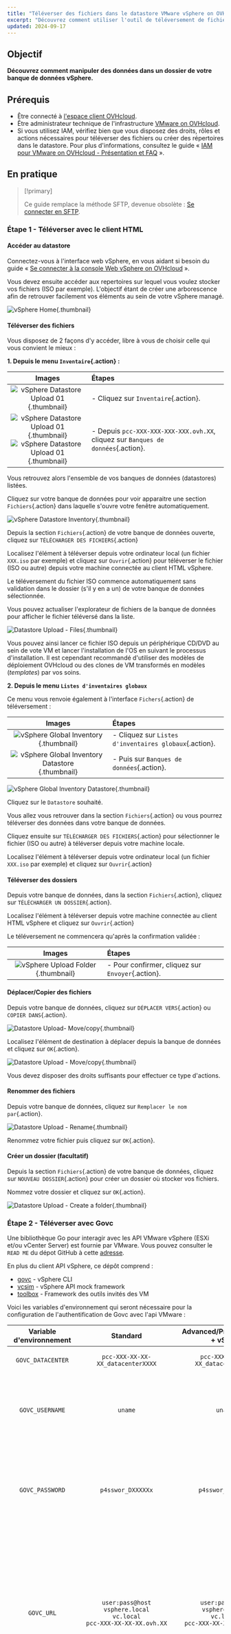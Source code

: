 ```yaml
---
title: "Téléverser des fichiers dans le datastore VMware vSphere on OVHcloud"
excerpt: "Découvrez comment utiliser l'outil de téléversement de fichiers du datastore afin de pouvoir importer des données dans votre environnement VMware vSphere on OVHcloud managé"
updated: 2024-09-17
---
```


## Objectif

**Découvrez comment manipuler des données dans un dossier de votre banque de données vSphere.**

## Prérequis

- Être connecté à [l'espace client OVHcloud](/links/manager).
- Être administrateur technique de l'infrastructure [VMware on OVHcloud](/links/hosted-private-cloud/vmware).
- Si vous utilisez IAM, vérifiez bien que vous disposez des droits, rôles et actions nécessaires pour téléverser des fichiers ou créer des répertoires dans le datastore. Pour plus d'informations, consultez le guide « [IAM pour VMware on OVHcloud - Présentation et FAQ](/pages/hosted_private_cloud/hosted_private_cloud_powered_by_vmware/vmware_iam_getting_started) ».

## En pratique

> [!primary]
> 
> Ce guide remplace la méthode SFTP, devenue obsolète : [Se connecter en SFTP](/pages/hosted_private_cloud/hosted_private_cloud_powered_by_vmware/sftp_connexion).
>

### Étape 1 - Téléverser avec le client HTML

#### Accéder au datastore

Connectez-vous à l'interface web vSphere, en vous aidant si besoin du guide « [Se connecter à la console Web vSphere on OVHcloud](/pages/hosted_private_cloud/hosted_private_cloud_powered_by_vmware/vsphere_interface_connexion) ».

Vous devez ensuite accéder aux repertoires sur lequel vous voulez stocker vos fichiers (ISO par exemple). L'objectif étant de créer une arborescence afin de retrouver facilement vos éléments au sein de votre vSphere managé.

![vSphere Home](images/vsphere_home.png){.thumbnail}

#### Téléverser des fichiers

Vous disposez de 2 façons d'y accéder, libre à vous de choisir celle qui vous convient le mieux :

**1\. Depuis le menu `Inventaire`{.action} :**

|                                        **Images**                                         | **Étapes**                                                                       |
|:-----------------------------------------------------------------------------------------:|:---------------------------------------------------------------------------------|
| ![vSphere Datastore Upload 01](images/datastore_inventory_2.png){.thumbnail}      | - Cliquez sur `Inventaire`{.action}.                                         |
| ![vSphere Datastore Upload 01](images/datastore.png){.thumbnail}<br/> ![vSphere Datastore Upload 01](images/datastore_1.png){.thumbnail}| - Depuis `pcc-XXX-XXX-XXX-XXX.ovh.XX`, cliquez sur `Banques de données`{.action}. |

Vous retrouvez alors l'ensemble de vos banques de données (datastores) listées.

Cliquez sur votre banque de données pour voir apparaitre une section `Fichiers`{.action} dans laquelle s'ouvre votre fenêtre automatiquement.

![vSphere Datastore Inventory](images/inventory_datastore.png){.thumbnail}

Depuis la section `Fichiers`{.action} de votre banque de données ouverte, cliquez sur `TÉLÉCHARGER DES FICHIERS`{.action}

Localisez l'élément à téléverser depuis votre ordinateur local (un fichier `XXX.iso` par exemple) et cliquez sur `Ouvrir`{.action} pour téléverser le fichier (ISO ou autre) depuis votre machine connectée au client HTML vSphere.

Le téléversement du fichier ISO commence automatiquement sans validation dans le dossier (s'il y en a un) de votre banque de données sélectionnée.

Vous pouvez actualiser l'explorateur de fichiers de la banque de données pour afficher le fichier téléversé dans la liste.

![Datastore Upload - Files](images/datastore_4.png){.thumbnail}

Vous pouvez ainsi lancer ce fichier ISO depuis un périphérique CD/DVD au sein de vote VM et lancer l'installation de l'OS en suivant le processus d'installation. Il est cependant recommandé d'utiliser des modèles de déploiement OVHcloud ou des clones de VM transformés en modèles (*templates*) par vos soins.

**2\. Depuis le menu `Listes d'inventaires globaux`**

Ce menu vous renvoie également à l'interface `Fichers`{.action} de téléversement :

|                                        **Images**                                         | **Étapes**                                                |
|:-----------------------------------------------------------------------------------------:|:----------------------------------------------------------|
| ![vSphere Global Inventory](images/global_inventory.png){.thumbnail}      | - Cliquez sur `Listes d'inventaires globaux`{.action}. |
| ![vSphere Global Inventory Datastore](images/global_inventory_datastores.png){.thumbnail} | - Puis sur `Banques de données`{.action}.                  |

![vSphere Global Inventory Datastore](images/global_inventory_datastores_2.png){.thumbnail}

Cliquez sur le `Datastore` souhaité.

Vous allez vous retrouver dans la section `Fichiers`{.action} ou vous pourrez téléverser des données dans votre banque de données.

Cliquez ensuite sur `TÉLÉCHARGER DES FICHIERS`{.action} pour sélectionner le fichier (ISO ou autre) à téléverser depuis votre machine locale.

Localisez l'élément à téléverser depuis votre ordinateur local (un fichier `XXX.iso` par exemple) et cliquez sur `Ouvrir`{.action}

#### Téléverser des dossiers

Depuis votre banque de données, dans la section `Fichiers`{.action}, cliquez sur `TÉLÉCHARGER UN DOSSIER`{.action}.

Localisez l'élément à téléverser depuis votre machine connectée au client HTML vSphere et cliquez sur `Ouvrir`{.action}

Le téléversement ne commencera qu'après la confirmation validée : 

|                                       **Images**                                       | **Étapes**                                       |
|:--------------------------------------------------------------------------------------:|:-------------------------------------------------|
|        ![vSphere Upload Folder](images/datastore_folder_upload.png){.thumbnail}        | - Pour confirmer, cliquez sur `Envoyer`{.action}. |

#### Déplacer/Copier des fichiers

Depuis votre banque de données, cliquez sur `DÉPLACER VERS`{.action} ou `COPIER DANS`{.action}.

![Datastore Upload- Move/copy](images/datastore_4.png){.thumbnail}

Localisez l'élément de destination à déplacer depuis la banque de données et cliquez sur `OK`{.action}.

![Datastore Upload - Move/copy](images/datastore_move.png){.thumbnail}

Vous devez disposer des droits suffisants pour effectuer ce type d'actions.

#### Renommer des fichiers

Depuis votre banque de données, cliquez sur `Remplacer le nom par`{.action}.

![Datastore Upload - Rename](images/datastore_upload_rename.png){.thumbnail}

Renommez votre fichier puis cliquez sur `OK`{.action}.

#### Créer un dossier (facultatif)

Depuis la section `Fichiers`{.action} de votre banque de données, cliquez sur `NOUVEAU DOSSIER`{.action} pour créer un dossier où stocker vos fichiers.

Nommez votre dossier et cliquez sur `OK`{.action}.

![Datastore Upload - Create a folder](images/datastore_4.png){.thumbnail}

### Étape 2 - Téléverser avec Govc

Une bibliothèque Go pour interagir avec les API VMware vSphere (ESXi et/ou vCenter Server) est fournie par VMware. Vous pouvez consulter le `READ ME` du dépot GitHub à cette [adresse](https://github.com/vmware/govmomi?tab=readme-ov-file).

En plus du client API vSphere, ce dépôt comprend :

- [govc](https://github.com/vmware/govmomi/blob/main/govc/README.md) - vSphere CLI
- [vcsim](https://github.com/vmware/govmomi/blob/main/vcsim/README.md) - vSphere API mock framework
- [toolbox](https://github.com/vmware/govmomi/blob/main/toolbox/README.md) - Framework des outils invités des VM

Voici les variables d'environnement qui seront nécessaire pour la configuration de l'authentification de Govc avec l'api VMware :

|      **Variable d'environnement**      |                                   **Standard**                                    |                         **Advanced/Premium (NSX + vSAN)**                         | **Comments**                                                                                                                                                                                                                                                                                                                                                                                                                         | 
|:--------------------------------------:|:---------------------------------------------------------------------------------:|:---------------------------------------------------------------------------------:|:-------------------------------------------------------------------------------------------------------------------------------------------------------------------------------------------------------------------------------------------------------------------------------------------------------------------------------------------------------------------------------------------------------------------------------------|
|           `GOVC_DATACENTER`            |                         `pcc-XXX-XX-XX-XX_datacenterXXXX`                         |                         `pcc-XXX-XX-XX-XX_datacenterXXXX`                         | - Nom du datacenter par défaut au sens VMWare du terme.                                                                                                                                                                                                                                                                                                                                                                              | 
|            `GOVC_USERNAME`             |                                      `uname`                                      |                                      `uname`                                      | - L'utilisateur local de connexion VMware vSphere on OVHcloud. Vous pouvez vous passer de cette variable si vous spécifiez vos identifiants dans la variable `GOVC-URL`.                                                                                                                                                                                                                                                             |
|            `GOVC_PASSWORD`             |                                 `p4sswor_DXXXXXx`                                 |                                 `p4sswor_DXXXXXx`                                 | - Le mot de passe de connexion de l'utilisateur local VMware vSphere on OVHcloud. Vous pouvez vous passer de cette variable si vous spécifiez vos identifiants dans la variable `GOVC-URL`.                                                                                                                                                                                                                                          | 
|               `GOVC_URL`               | `user:pass@host`<br/>`vsphere.local`<br/>`vc.local`<br/>`pcc-XXX-XX-XX-XX.ovh.XX` | `user:pass@host`<br/>`vsphere.local`<br/>`vc.local`<br/>`pcc-XXX-XX-XX-XX.ovh.XX` | - L'IP ou hostname de l'hôte VMware vsphere on OVHcloud. Vous pouvez spécifier aussi l'identifiant utilisateur et le mot de passe, tel que `user:pass@host`. Et vous passer des variables `GOVC_USERNAME/PASSWORD`. Attention, le `host` definit bien l'IP de vos ESX et non le `pcc-XXX-XXX-XXX-XXX`. Si vous utilisez govc au sein d'une VM de votre environnement vous pouvez ajouter en `host` : `vsphere.local` ou `vc.local`. |
|            `GOVC_DATASTORE`            |                           `ssd-XXXXXX`<br/>`nfs-XXXXXX`                           |                 `ssd-XXXXXX`<br/>`nfs-XXXXXX`<br/>`vsanDatastore`                 | - Le Datastore utilisé par défaut au sens VMWare du terme.                                                                                                                                                                                                                                                                                                                                                                           |
|             `GOVC_NETWORK`             |                                  `172.XX.XX.XX`                                   |                                  `172.XX.XX.XX`                                   | - Le Network par défaut au sens VMWare du terme. Vous pouvez les retrouver dans votre inventaire global `Networks`.                                                                                                                                                                                                                                                                                                                 |
|              `GOVC_HOST`               |                                  `172.XX.XX.XX`                                   |                                  `172.XX.XX.XX`                                   | - L'hôte par défaut au sens VMWare du terme. Vous pouvez les retrouver dans votre inventaire global `Hosts`.                                                                                                                                                                                                                                                                                                                        |
|          `GOVC_RESOURCE_POOL`          |                                    `ovhServer`                                    |                                    `ovhServer`                                    | - Le pool de ressource par défaut au sens VMWare du terme. Vous pouvez les retrouver dans votre inventaire global `Ressource Pools`.                                                                                                                                                                                                                                                                                                |
|              `HTTP_PROXY`              |                            `http://XXX.XX.XX.XX:XXXXX`                            |                            `http://XXX.XX.XX.XX:XXXXX`                            | - L'url de votre server proxy sans https.                                                                                                                                                                                                                                                                                                                                                                                            |
|             `HTTPS_PROXY`              |                           `https://XXX.XX.XX.XX:XXXXX`                            |                           `https://XXX.XX.XX.XX:XXXXX`                            | - L'url de votre server proxy avec https.                                                                                                                                                                                                                                                                                                                                                                                            |

> [!tabs]
>
> **Linux**
>>
>> **Installation**
>>
>> Avec le binaire :
>>
>> Vous pouvez télécharger le binaire depuis les assets du dépôt officiel GitHub VMware : <https://github.com/vmware/govmomi/releases>
>>
>> Le Curl ci-dessous choisit automatiquement la bonne version nécessaire pour votre système d'exploitation (`uname`) et télécharge le binaire en version compressée `tar.gz`.
>>
>> Vous devez avoir accès à internet pour pouvoir le télécharger sinon le curl ne fonctionnera pas. Si vous ne disposez pas de `curl`, `tar` et `uname`, installez-les avant de lancer la commande en lançant cette commande :
>>
>> Selon le système d'exploitation : `Ubuntu/debian -> apt`, `Redhat/Centos -> yum/dnf`.
>>
>> Choisissez l'installateur que vous voulez.
>>
>> ```bash
>> sudo apt/dnf/yum install curl tar uname -y
>> ```
>>
>> Veillez à bien télécharger l'asset `Govc` qui dispose de la bonne version du système d'exploitation que vous utilisez (Windows/Linux, Debian/Freebsd, x64_86/arm, arm/arm64,  etc.).
>>
>>
>> ```bash
>> # extract govc binary to /usr/local/bin
>> # note: the "tar" command must run with root permissions
>> curl -L -o - "https://github.com/vmware/govmomi/releases/latest/download/govc_$(uname -s)_$(uname -m).tar.gz" | tar -C /usr/local/bin -xvzf - govc
>> ```
>>
>> Vérifiez également bien la somme du hash téléchargé.
>> 
>> ```bash
>> wget https://github.com/vmware/govmomi/releases/download/v0.43.0/checksums.txt
>> sha256sum govc_xxxx.tar.gz > checksums_govc_XX.txt
>> sha256sum -c checksums_govc_XX.txt 2>&1 | grep OK
>> cat checksums.txt
>> ```
>>
>> **Remarque** : Vous devez être root pour exécuter `tar` ou avoir les droits `sudo` suffisants. En fonction des droits de l'utilisateur utilisé sur votre système d'exploitation, vous devez aussi ajouter les droits d'exécution sur le binaire Govc par exemple.
>>
>> Avec go install :
>>
>> ```bash
>> go install github.com/vmware/govmomi/govc@latest
>> ```
>>
>> Avec Docker :
>>
>> Une image Docker peut être un bon moyen d'exécuter le binaire Govc de manière versionnée et isolée.
>>
>> [L'image Docker officielle VMware](https://hub.docker.com/r/vmware/govc) `govc` est construite depuis ce [Dockerfile](https://github.com/vmware/govmomi/blob/main/Dockerfile.govc).
>>
>> Exemple d'exécution de l'image Docker govc avec les variables d'environnement (voir les concepts dans la suite de la documentation) : 
>>
>> ```bash
>> docker run -e GOVC_USERNAME=XXXXX -e GOVC_PASSWORD=XXXXX -e GOVC_URL=https://pcc-XX-XX-XX-XX.ovh.de --rm -it vmware/govc /govc ls
>> or
>> docker run -e GOVC_URL=user:pass@host --rm -it vmware/govc /govc ls 
>> ```
>>
>> Pour les installations alternatives, consultez le dépôt GitHub `Govc` VMware officiel à [cette url](https://github.com/vmware/govmomi/blob/main/govc/README.md).
>>
>> **Configuration/Authentification**
>>
>> Le programme vous fournit un vaste choix d’arguments pour définir les conditions d’accès à l’API (par exemple son URL, l’utilisateur/mot de passe etc.). Mais nous vous conseillons d’utiliser des variables d’environnements pour gérer plus efficacement vos clusters, surtout si vous êtes amené à vous connecter à plusieurs APIs. Nous vous conseillons aussi de les placer dans un fichier pour une réutilisation ultérieure, lors d’une autre session par exemple.
>>
>> Voici un exemple de configuration pour un OS Linux. N'oubliez pas de créer votre fichier `govc.env` à la racine du dossier sur lequel vous lancez le binaire.
>>
>> ```bash
>> # govc.env
>> export GOVC_DATACENTER=<Nom du datacenter par défaut au sens VMWare du terme>
>> export GOVC_USERNAME=<Utilisateur local vmware>
>> export GOVC_PASSWORD=<Mot de passe de l'utilisateur local VMware>
>> export GOVC_URL=<IP ou hostname du vsphere>
>> export GOVC_DATASTORE=<Datastore par défaut>
>> 
>> # Si besoin d'utiliser un proxy réseau
>> # export HTTP_PROXY=http://XXX.XX.X.X:XXXXX
>> export HTTPS_PROXY=http://XXX.XX.X.X:XXXXX
>> ```
>>
>> Comme pour tout fichier contenant des variables, il suffit de le sourcer dans un terminal.
>>
>> ```bash
>> source govc.env
>> ```
>>
>> Au lancement de chaque commande, des options peuvent être modifiées à la volée pour surcharger les variables d’environnement, par exemple :
>>
>> ```bash
>> govc datastore.ls -dc=Datacenter2 -ds=Datastore1 -debug=true
>> ```
>>
>> À noter que si vous utilisez la commande debug (le `=true` est optionnel, s’agissant d’un flag Go), un dossier caché `.govmomi/debug` sera créé avec des logs vous permettant de tracer votre problème.
>>
>> **Usage**
>>
>> Nous allons vous exposer ici la commande de téléversement Govc `datastore.upload`.
>> 
>> Tout d’abord, il faut comprendre qu’au sein d’un datacenter les objets sont regroupés au sein d’un même type, sous `VM`, `Network`, `Host` et `Datastore`. Ainsi, il existe une seule méthode pour téléverser des fichiers avec la commande `govc datastore.upload`.
>>
>> ```bash
>> govc datastore.upload image.iso dossier-isos/image.iso
>> ```
>>
>> Téléchargement + Téléversement :
>>
>> Voici un exemple de téléversement d'une image iso avec `govc`. Attention à bien localiser le dossier sur lequel vous voulez importer votre iso, si vous en avez un :
>>
>> Télécharger un ISO avec curl avant de le téléverser à l'aide d'un tuyau (pipe) shell :
>>
>> ```bash
>> curl https://example.com/iso/image.iso | govc datastore.upload - dossier-iso/image.iso
>> ```
>> 
>> Govc dispose d'un grand nombre de commandes afin d'appeler l'API VMware pour gérer vos ressources managées. Nous vous invitons à voir la liste complète dans la documentation officielle.
>>
> **Windows**
>
>> **Installation**
>>
>> Depuis 2017 `Curl` et `bsdtar -> tar` sont installé par défaut, vous pouvez donc exécuter la commande ci-dessous avec `Powershell`, `CMD` ou le prompt que vous préférez.
>>
>> Avec Powershell :
>> 
>> Vous pouvez installer le binaire Govc avec Powershell en lançant la commande ci-dessous :
>>
>> ```powershell
>> curl -L -o - "https://github.com/vmware/govmomi/releases/latest/download/govc_$(uname -s)_$(uname -m).tar.gz" | tar -C /usr/local/bin -xvzf - govc
>> ```
>>
>> Si vous préférez, vous pouvez simplement lancer la decompression du `Zip` de l'asset `Govc` Windows suivant (x86_64.zip) après l'avoir téléchargé à l'url suivante : <https://github.com/vmware/govmomi/releases/download/v0.43.0/govc_Windows_x86_64.zip>
>>
>> Avec Chocolatey :
>> 
>> Vous pouvez utiliser le dépôt officiel Powershell Chocolatey, cependant nous vous recommandons la version la plus récente sur le dépôt GitHub VMware (ci-dessus).
>> 
>> ```powershell
>> Set-ExecutionPolicy Bypass -Scope Process -Force; iex ((New-Object System.Net.WebClient).DownloadString('https://chocolatey.org/install.ps1'))
>> choco install govc
>> choco install jq
>> ```
>>
>> `jq` permet de lister correctement dans Powershell les retours Govc.
>> 
>> **Configuration/Authentification**
>>
>> Avec Powershell :
>>
>> Il y a plusieurs façons de configurer des variables d'environnements avec Windows et Powershell. Voici quelques exemples (voir les commentaires pour chaque commande et variable powershell).
>>
>> ```powershell
>> # Set env variables with Set-item :
>> Set-Item -Path env:GOVC_URL -Value “https://pcc-XX-XX-XX-XX.ovh.xx"
>> 
>> # Set env variables for your vCenter, just push "Enter" :
>> $vcenter = "<your_vcenter_fqdn>"
>> $cred = get-credential
>> 
>> # Credentials configuration :
>> New-VICredentialStoreItem -Host $vcenter -User $cred.username -Password $cred.GetNetworkCredential().password
>> 
>> # Set env variables, just push "Enter" :
>> $env:GOVC_URL="https://"<pcc-XX-XX-XX-XX.ovh.xx>"
>> $env:GOVC_USERNAME="<uname>"
>> $env:GOVC_PASSWORD="<p4sswor_DXXXXXx>"
>> $env:GOVC_DATASTORE="<datastore_name>"
>> $env:GOVC_NETWORK="<portgroup_name>"
>> $env:GOVC_RESOURCE_POOL="<ovhServer>"
>> 
>> # Check GOVC variables :
>> ls env:GOVC*
>> 
>> # Check configuration from env vars setup :
>> Get-Item env:* | sort-object name
>> govc about
>> 
>> # With jq :
>> govc about -json | jq '.'
>> ```
>>
>> Il y a plusieurs façons de faire fonctionner Govc avec Windows, powershell étant la plus connue. Windows a mis en place WSL 2 (Windows subsystem for Linux) qui peut être une bonne alternative pour simplifier la configuration.
>>
>> **Usage**
>> 
>> Téléversement :
>>
>> Pour téléverser un iso avec powershell et Govc, lancez l'argument `Govc datastore.upload` :
>> 
>> ```powershell
>> govc datastore.upload - dossier-iso/image.iso
>> ```
>> 
>> Téléchargement + Téléversement :
>> 
>> ```powershell
>> curl https://example.com/iso/image.iso | govc datastore.upload - dossier-isos/image.iso
>> ```
>>
>> Govc dispose d'un grand nombre de commandes afin d'appeler l'API VMware pour gérer vos ressources managées. Nous vous invitons à voir la liste complète dans la documentation officielle.
>>

## Aller plus loin

- [IAM pour VMware on OVHcloud - Présentation et FAQ](/pages/hosted_private_cloud/hosted_private_cloud_powered_by_vmware/vmware_iam_getting_started)

Si vous avez besoin d'une formation ou d'une assistance technique pour la mise en œuvre de nos solutions, contactez votre Technical Account Manager ou rendez-vous sur [cette page](/links/professional-services) pour obtenir un devis et demander une analyse personnalisée de votre projet à nos experts de l’équipe Professional Services.

Posez des questions, donnez votre avis et interagissez directement avec l’équipe qui construit nos services Hosted Private Cloud sur le [channel Discord dédié](https://discord.gg/ovhcloud).

Échangez avec notre [communauté d'utilisateurs OVHcloud](/links/community).
